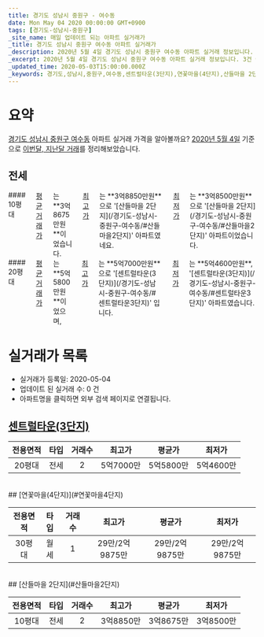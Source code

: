 ```yaml
---
title: 경기도 성남시 중원구 - 여수동
date: Mon May 04 2020 00:00:00 GMT+0900
tags: [경기도-성남시-중원구]
_site_name: 매일 업데이트 되는 아파트 실거래가
_title: 경기도 성남시 중원구 여수동 아파트 실거래가
_description: 2020년 5월 4일 경기도 성남시 중원구 여수동 아파트 실거래 정보입니다. 3건 아파트 정보가 있습니다.
_excerpt: 2020년 5월 4일 경기도 성남시 중원구 여수동 아파트 실거래 정보입니다. 3건 아파트 정보가 있습니다.
_updated_time: 2020-05-03T15:00:00.000Z
_keywords: 경기도,성남시,중원구,여수동,센트럴타운(3단지),연꽃마을(4단지),산들마을 2단지
---
```





# 요약
<ins>경기도 성남시 중원구 여수동</ins> 아파트 실거래 가격을 알아볼까요? <ins>2020년 5월 4일</ins> 기준으로 <ins>이번달, 지난달 거래</ins>를 정리해보았습니다.

## 전세
<div class="container">
<div class="six columns" markdown="1">
#### 10평대
<ins>평균 거래가</ins>는 **3억8675만원**이었습니다. <ins>최고가</ins>는 **3억8850만원**으로 '[산들마을 2단지](/경기도-성남시-중원구-여수동/#산들마을2단지)' 아파트였네요. <ins>최저가</ins>는 **3억8500만원**으로 '[산들마을 2단지](/경기도-성남시-중원구-여수동/#산들마을2단지)' 아파트이었습니다.
</div>
<div class="six columns" markdown="1">
#### 20평대
<ins>평균 거래가</ins>는 **5억5800만원**이었으며, <ins>최고가</ins>는 **5억7000만원**으로 '[센트럴타운(3단지)](/경기도-성남시-중원구-여수동/#센트럴타운3단지)' 입니다. <ins>최저가</ins>는 **5억4600만원**, '[센트럴타운(3단지)](/경기도-성남시-중원구-여수동/#센트럴타운3단지)' 아파트였습니다.
</div>
</div>



# 실거래가 목록
- 실거래가 등록일: 2020-05-04
- 업데이트 된 실거래 수: 0 건
- 아파트명을 클릭하면 외부 검색 페이지로 연결됩니다.

## [센트럴타운(3단지)](#센트럴타운3단지)

|전용면적|타입|거래수|최고가|평균가|최저가|
|:---:|:---:|:---:|:---:|:---:|:---:|
|20평대|<span class="deal-type-2">전세</span>|2|5억7000만|5억5800만|5억4600만|

<br/>
## [연꽃마을(4단지)](#연꽃마을4단지)

|전용면적|타입|거래수|최고가|평균가|최저가|
|:---:|:---:|:---:|:---:|:---:|:---:|
|30평대|<span class="deal-type-3">월세</span>|1|29만/2억9875만|29만/2억9875만|29만/2억9875만|

<br/>
## [산들마을 2단지](#산들마을2단지)

|전용면적|타입|거래수|최고가|평균가|최저가|
|:---:|:---:|:---:|:---:|:---:|:---:|
|10평대|<span class="deal-type-2">전세</span>|2|3억8850만|3억8675만|3억8500만|

<br/>



